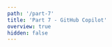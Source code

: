 ```yaml
---
path: '/part-7'
title: 'Part 7 - GitHub Copilot'
overview: true
hidden: false
---
```


<pages-in-this-section></pages-in-this-section>


